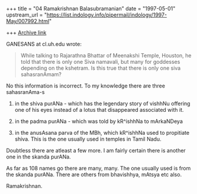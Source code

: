+++
title = "04 Ramakrishnan Balasubramanian"
date = "1997-05-01"
upstream_url = "https://list.indology.info/pipermail/indology/1997-May/007992.html"

+++
[Archive link](https://list.indology.info/pipermail/indology/1997-May/007992.html)

GANESANS at cl.uh.edu wrote:

>While talking to Rajarathna Bhattar of Meenakshi Temple, Houston,
>he told that there is only one Siva namavali, but many for
>goddesses depending on the kshetram. Is this true that
>there is only one siva sahasranAmam?

No this information is incorrect. To my knowledge there are three
sahasranAma-s

1. in the shiva purANa - which has the legendary story of vishhNu
offering one of his eyes instead of a lotus that disappeared associated
with it.

2. in the padma purANa - which was told by kR^ishhNa to mArkaNDeya

3. in the anusAsana parva of the MBh, which kR^ishhNa used to propitiate
shiva. This is the one usually used in temples in Tamil Nadu.

Doubtless there are atleast a few more. I am fairly certain there is
another one in the skanda purANa.

As far as 108 names go there are many, many. The one usually used is
from the skanda purANa. There are others from bhavishhya, mAtsya etc
also.

Ramakrishnan.





